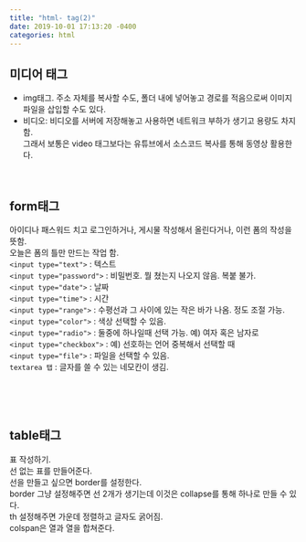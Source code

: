 ```yaml
---
title: "html- tag(2)"
date: 2019-10-01 17:13:20 -0400
categories: html
---
```

 
## 미디어 태그 <br>
- img태그. 주소 자체를 복사할 수도, 폴더 내에 넣어놓고 경로를 적음으로써 이미지파일을 삽입할 수도 있다.<br>
- 비디오: 비디오를 서버에 저장해놓고 사용하면 네트워크 부하가 생기고 용량도 차지함.<br>
그래서 보통은 video 태그보다는 유튜브에서 소스코드 복사를 통해 동영상 활용한다.<br><br><br>
 
## form태그<br>
아이디나 패스워드 치고 로그인하거나, 게시물 작성해서 올린다거나, 이런 폼의 작성을 뜻함.<br>
오늘은 폼의 틀만 만드는 작업 함.<br>
  ​```<input type="text">​``` : 텍스트<br>
  ​```<input type="password">​``` : 비밀번호. 뭘 쳤는지 나오지 않음. 복붙 불가.<br>
  ​```<input type="date">​``` : 날짜<br>
  ​```<input type="time">​``` : 시간<br>
  ​```<input type="range">​``` : 수평선과 그 사이에 있는 작은 바가 나옴. 정도 조절 가능.<br>
  ​```<input type="color">​``` : 색상 선택할 수 있음.<br>
  ​```<input type="radio">​``` : 둘중에 하나일때 선택 가능. 예) 여자 혹은 남자로<br>
  ​```<input type="checkbox">​``` : 예) 선호하는 언어 중복해서 선택할 때<br>
  ​```<input type="file">​``` : 파일을 선택할 수 있음.<br>
  ​```textarea 탭​``` : 글자를 쓸 수 있는 네모칸이 생김.



<br><br><br>
## table태그<br>
표 작성하기. <br>선 없는 표를 만들어준다.<br>
선을 만들고 싶으면 border를 설정한다.<br> 
border 그냥 설정해주면 선 2개가 생기는데 이것은 collapse를 통해 하나로 만들 수 있다.<br>
th 설정해주면 가운데 정렬하고 글자도 굵어짐.<br>
colspan은 열과 열을 합쳐준다.<br>
